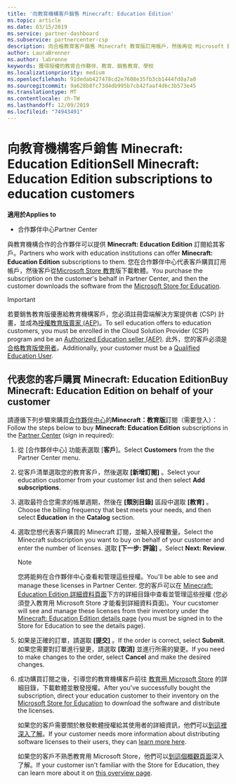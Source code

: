 ```yaml
---
title: '向教育機構客戶銷售 Minecraft: Education Edition'
ms.topic: article
ms.date: 03/15/2019
ms.service: partner-dashboard
ms.subservice: partnercenter-csp
description: 向合格教育客戶銷售 Minecraft 教育版訂用帳戶，然後再從 Microsoft 教育商店下載這些訂閱。
author: LauraBrenner
ms.author: labrenne
keywords: 獲得授權的教育合作夥伴、教育、銷售教育、學校
ms.localizationpriority: medium
ms.openlocfilehash: 91dedab427478cd2e7608e35fb3cb1444fd0a7a0
ms.sourcegitcommit: 9a628b8fc73d4db995b7cb42faaf4d6c3b573e45
ms.translationtype: MT
ms.contentlocale: zh-TW
ms.lasthandoff: 12/09/2019
ms.locfileid: "74943491"
---
```

# <a name="sell-minecraft-education-edition-subscriptions-to-education-customers"></a><span data-ttu-id="8378a-104">向教育機構客戶銷售 Minecraft: Education Edition</span><span class="sxs-lookup"><span data-stu-id="8378a-104">Sell Minecraft: Education Edition subscriptions to education customers</span></span>

<span data-ttu-id="8378a-105">**適用於**</span><span class="sxs-lookup"><span data-stu-id="8378a-105">**Applies to**</span></span>

-  <span data-ttu-id="8378a-106">合作夥伴中心</span><span class="sxs-lookup"><span data-stu-id="8378a-106">Partner Center</span></span>

<span data-ttu-id="8378a-107">與教育機構合作的合作夥伴可以提供 **Minecraft: Education Edition** 訂閱給其客戶。</span><span class="sxs-lookup"><span data-stu-id="8378a-107">Partners who work with education institutions can offer **Minecraft: Education Edition** subscriptions to them.</span></span> <span data-ttu-id="8378a-108">您在合作夥伴中心代表客戶購買訂用帳戶，然後客戶從[Microsoft Store 教育](https://educationstore.microsoft.com)版下載軟體。</span><span class="sxs-lookup"><span data-stu-id="8378a-108">You purchase the subscription on the customer's behalf in Partner Center, and then the customer downloads the software from the [Microsoft Store for Education](https://educationstore.microsoft.com).</span></span> 

>[!IMPORTANT]
><span data-ttu-id="8378a-109">若要銷售教育版優惠給教育機構客戶，您必須註冊雲端解決方案提供者 (CSP) 計畫，並成為[授權教育版賣家 (AEP)](https://www.mepn.com)。</span><span class="sxs-lookup"><span data-stu-id="8378a-109">To sell education offers to education customers, you must be enrolled in the Cloud Solution Provider (CSP) program and be an [Authorized Education seller (AEP)](https://www.mepn.com).</span></span> <span data-ttu-id="8378a-110">此外，您的客戶必須是[合格教育版使用者](https://www.microsoftvolumelicensing.com/DocumentSearch.aspx?Mode=3&DocumentTypeId=7)。</span><span class="sxs-lookup"><span data-stu-id="8378a-110">Additionally, your customer must be a [Qualified Education User](https://www.microsoftvolumelicensing.com/DocumentSearch.aspx?Mode=3&DocumentTypeId=7).</span></span>  

 
## <a name="buy-minecraft-education-edition-on-behalf-of-your-customer"></a><span data-ttu-id="8378a-111">代表您的客戶購買 **Minecraft: Education Edition**</span><span class="sxs-lookup"><span data-stu-id="8378a-111">Buy **Minecraft: Education Edition** on behalf of your customer</span></span>

<span data-ttu-id="8378a-112">請遵循下列步驟來購買[合作夥伴中心](https://partnercenter.microsoft.com/pcv/dashboard/overview
)的**Minecraft：教育版**訂閱（需要登入）：</span><span class="sxs-lookup"><span data-stu-id="8378a-112">Follow the steps below to buy **Minecraft: Education Edition** subscriptions in the [Partner Center](https://partnercenter.microsoft.com/pcv/dashboard/overview
) (sign in required):</span></span>

  1.  <span data-ttu-id="8378a-113">從 [合作夥伴中心] 功能表選取 [**客戶**]。</span><span class="sxs-lookup"><span data-stu-id="8378a-113">Select **Customers** from the the Partner Center menu.</span></span>
  
  2.  <span data-ttu-id="8378a-114">從客戶清單選取您的教育客戶，然後選取 **\[新增訂閱\]** 。</span><span class="sxs-lookup"><span data-stu-id="8378a-114">Select your education customer from your customer list and then select **Add subscriptions**.</span></span>
  
  3.  <span data-ttu-id="8378a-115">選取最符合您需求的帳單週期，然後在 **\[類別目錄\]** 區段中選取 **\[教育\]** 。</span><span class="sxs-lookup"><span data-stu-id="8378a-115">Choose the billing frequency that best meets your needs, and then select **Education** in the **Catalog** section.</span></span>

  4.  <span data-ttu-id="8378a-116">選取您想代表客戶購買的 Minecraft 訂閱，並輸入授權數量。</span><span class="sxs-lookup"><span data-stu-id="8378a-116">Select the Minecraft subscription you want to buy on behalf of your customer and enter the number of licenses.</span></span> <span data-ttu-id="8378a-117">選取 **\[下一步: 評論\]** 。</span><span class="sxs-lookup"><span data-stu-id="8378a-117">Select **Next: Review**.</span></span>

      >[!NOTE]
      ><span data-ttu-id="8378a-118">您將能夠在合作夥伴中心查看和管理這些授權。</span><span class="sxs-lookup"><span data-stu-id="8378a-118">You'll be able to see and manage these licenses in Partner Center.</span></span> <span data-ttu-id="8378a-119">您的客戶可以在 [Minecraft: Education Edition 詳細資料頁面](https://educationstore.microsoft.com/store/details/minecraft-education-edition/9nblggh4r2r6)下方的詳細目錄中查看並管理這些授權 (您必須登入教育用 Microsoft Store 才能看到詳細資料頁面)。</span><span class="sxs-lookup"><span data-stu-id="8378a-119">Your cucstomer will see and manage these licenses from their inventory under the [Minecraft: Education Edition details page](https://educationstore.microsoft.com/store/details/minecraft-education-edition/9nblggh4r2r6) (you must be signed in to the Store for Education to see the details page).</span></span> 

  5.  <span data-ttu-id="8378a-120">如果是正確的訂單，請選取 **\[提交\]** 。</span><span class="sxs-lookup"><span data-stu-id="8378a-120">If the order is correct, select **Submit**.</span></span> <span data-ttu-id="8378a-121">如果您需要對訂單進行變更，請選取 **\[取消\]** 並進行所需的變更。</span><span class="sxs-lookup"><span data-stu-id="8378a-121">If you need to make changes to the order, select **Cancel** and make the desired changes.</span></span>   

  6.  <span data-ttu-id="8378a-122">成功購買訂閱之後，引導您的教育機構客戶前往 [教育用 Microsoft Store](https://educationstore.microsoft.com) 的詳細目錄，下載軟體並散發授權。</span><span class="sxs-lookup"><span data-stu-id="8378a-122">After you've successfully bought the subscription, direct your education customer to their inventory on the [Microsoft Store for Education](https://educationstore.microsoft.com) to download the software and distribute the licenses.</span></span>

      <span data-ttu-id="8378a-123">如果您的客戶需要關於散發軟體授權給其使用者的詳細資訊，他們可以[到這裡深入了解](https://docs.microsoft.com/education/windows/school-get-minecraft#distribute-minecraft)。</span><span class="sxs-lookup"><span data-stu-id="8378a-123">If your customer needs more information about distributing software licenses to their users, they can [learn more here](https://docs.microsoft.com/education/windows/school-get-minecraft#distribute-minecraft).</span></span>  
  
      <span data-ttu-id="8378a-124">如果您的客戶不熟悉教育用 Microsoft Store，他們可以[到這個概觀頁面](https://docs.microsoft.com/microsoft-store/windows-store-for-business-overview)深入了解。</span><span class="sxs-lookup"><span data-stu-id="8378a-124">If your customer isn't familiar with the Store for Education, they can learn more about it on [this overview page](https://docs.microsoft.com/microsoft-store/windows-store-for-business-overview).</span></span>  

      

